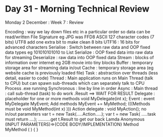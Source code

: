 # Day 31 - Morning Technical Review

Monday 2 December : Week 7 : Review

Encoding : way we lay down files etc in a particular order so data can be read/written
File Signature eg JPG was FFD8
ASCII 127 character codes (7 bits)
UTF8 add one extra bit to make clean 8 bits
UTF16 : 16 bits for advanced characters
Serialise : Switch between raw data and OOP fixed data types eg 101010101010 to List<Customer>
Serialize : OOP fixed data into raw data for streaming
Deserialize : raw data into OOP fixed data
Stream : blocks of information over internet eg 2GB movie into tiny blocks
Buffer : temporary storage area for streaming data in/out
Cache : temporary storage area (eg website cache is previously loaded file)
Task : abstraction over threads (less detail, easier to code)
Thread : Main application runs on Main Thread (talk to CPU) but can spawn sub-threads which can separately talk to CPU
Process .exe running
Synchronous : line by line in order
Async : Main thread : call sub-thread (task) to do work
<Task>.Result ==> WAIT FOR RESULT
Delegate : placeholder for one or more methods void MyDelegate(int x);
Event : event MyDelegate MyEvent;
Add methods MyEvent += MyMethod; (((Methods must be void MyMethod(int x) )))
Action delegate : void MyAction(); no in/out parameters
var t = new Task(.....Action.....);
var t = new Task<int>( .....task must return <int>....);
..........get t.Result to get our <int> back
Lamda Anonymous (INPUT PARAMETERS)=>{CODE BODY/IMPLEMENTATION}
Method MyMethod ( ) { }